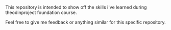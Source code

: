 This repository is intended to show off the skills i've learned during 
theodinproject foundation course.

Feel free to give me feedback or anything similar for this specific repository.

